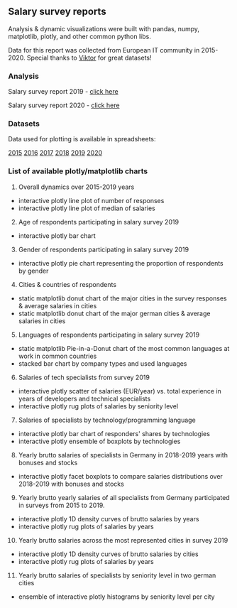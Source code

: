 ## Salary survey reports

Analysis & dynamic visualizations were built with pandas, numpy, matplotlib, plotly, and other common python libs.

Data for this report was collected from European IT community in 2015-2020. Special thanks to [Viktor](https://www.asdcode.de/) for great datasets!


### Analysis

Salary survey report 2019 - [click here](https://github.com/Ksyula/Salary-report/blob/master/Salary_servey_report_2019/salary-report-2019.ipynb)

Salary survey report 2020 - [click here](https://ksyula.github.io/Salary-report/index.html)

### Datasets
Data used for plotting is available in spreadsheets:

[2015](https://docs.google.com/spreadsheets/d/1HxFcvoUYCxHFYRQfnGkCWc2OydUyvL8J8SsH5aWmd8g/edit#gid=395050397)
[2016](https://docs.google.com/spreadsheets/d/1HxFcvoUYCxHFYRQfnGkCWc2OydUyvL8J8SsH5aWmd8g/edit#gid=1435836303)
[2017](https://docs.google.com/spreadsheets/d/14DvDMc-RWkZFBdaY5WvETiudWIe8u-DNarAoIqZemXU/edit#gid=1018969845)
[2018](https://docs.google.com/spreadsheets/d/1qRLoD-9vHUC76Wgh1eOqZWeGoSoNkWOnuV6vce5pmLo/edit#gid=825462253)
[2019](https://docs.google.com/spreadsheets/d/13p6Hr9kSZuVKbQgOT_BcgasEvOuqEvt0Y0c78S5rlvw/edit#gid=1753613754)
[2020](https://docs.google.com/spreadsheets/d/1DjPgQeBu53I0Dws4YMbXyyQdWDLpMtkSu4FhGux0epY/edit#gid=1727021736)

### List of available plotly/matplotlib charts

1. Overall dynamics over 2015-2019 years
* interactive plotly line plot of number of responses
* interactive plotly line plot of median of salaries
2. Age of respondents participating in salary survey 2019
* interactive plotly bar chart
3. Gender of respondents participating in salary survey 2019
* interactive plotly pie chart representing the proportion of respondents by gender
4. Cities & countries of respondents
* static matplotlib donut chart of the major cities in the survey responses & average salaries in cities
* static matplotlib donut chart of the major german cities & average salaries in cities
5. Languages of respondents participating in salary survey 2019
* static matplotlib Pie-in-a-Donut chart of the most common languages at work in common countries
* stacked bar chart by company types and used languages
6. Salaries of tech specialists from survey 2019
* interactive plotly scatter of salaries (EUR/year) vs. total experience in years of developers and technical specialists
* interactive plotly rug plots of salaries by seniority level
7. Salaries of specialists by technology/programming language
* interactive plotly bar chart of responders' shares by technologies
* interactive plotly ensemble of boxplots by technologies
8. Yearly brutto salaries of specialists in Germany in 2018-2019 years with bonuses and stocks
* interactive plotly facet boxplots to compare salaries distributions over 2018-2019 with bonuses and stocks
9. Yearly brutto yearly salaries of all specialists from Germany participated in surveys from 2015 to 2019.
* interactive plotly 1D density curves of brutto salaries by years
* interactive plotly rug plots of salaries by years
10. Yearly brutto salaries across the most represented cities in survey 2019
* interactive plotly 1D density curves of brutto salaries by cities
* interactive plotly rug plots of salaries by years
11. Yearly brutto salaries of specialists by seniority level in two german cities
* ensemble of interactive plotly histograms by seniority level per city
